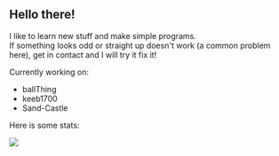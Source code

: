 ## Hello there!
I like to learn new stuff and make simple programs.\
If something looks odd or straight up doesn't work (a common problem here), get in contact and I will try it fix it!

 Currently working on: 
 * ballThing
 * keeb1700
 * Sand-Castle 
 
 Here is some stats:
 
<a href="https://github.com/o-dka/github-readme-stats">
  <img align="center" src="https://github-readme-stats.vercel.app/api/top-langs/?username=o-dka&layout=compact&hide=pascal">
</a>
